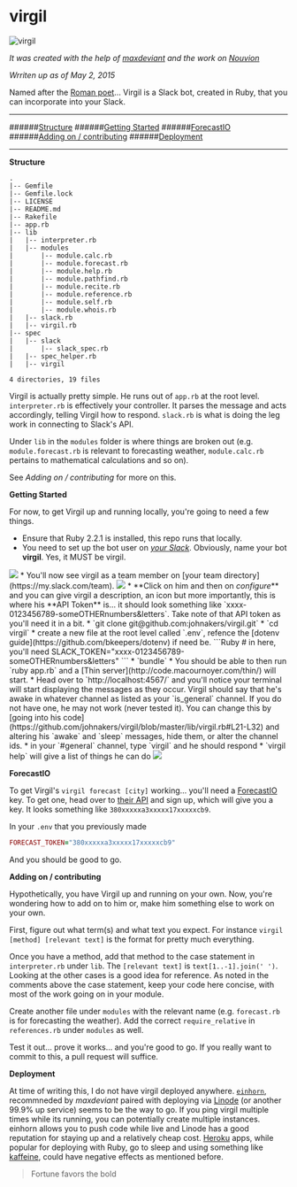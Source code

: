 # virgil

![virgil](http://i.imgur.com/Nw9BRQg.png)

*It was created with the help of [maxdeviant](https://github.com/maxdeviant?tab=repositories) and the work on [Nouvion](https://github.com/merveilles/nouvion)*

*Wrriten up as of May 2, 2015*

Named after the [Roman poet](http://en.wikipedia.org/wiki/Virgil)... Virgil is a Slack bot, created in Ruby, that you can incorporate into your Slack.

<hr>

######<a href='#structure'>Structure</a>
######<a href='#started'>Getting Started</a>
######<a href='#forecast'>ForecastIO</a>
######<a href='#contributing'>Adding on / contributing</a>
######<a href='#deploy'>Deployment</a>

<hr>

**<a name='structure'>Structure</a>**

```Shell
.
|-- Gemfile
|-- Gemfile.lock
|-- LICENSE
|-- README.md
|-- Rakefile
|-- app.rb
|-- lib
|   |-- interpreter.rb
|   |-- modules
|       |-- module.calc.rb
|       |-- module.forecast.rb
|       |-- module.help.rb
|       |-- module.pathfind.rb
|       |-- module.recite.rb
|       |-- module.reference.rb
|       |-- module.self.rb
|       |-- module.whois.rb
|   |-- slack.rb
|   |-- virgil.rb
|-- spec
|   |-- slack
|       |-- slack_spec.rb
|   |-- spec_helper.rb
|   |-- virgil

4 directories, 19 files
```

Virgil is actually pretty simple. He runs out of `app.rb` at the root level. `interpreter.rb` is effectively your controller. It parses the message and acts accordingly, telling Virgil how to respond. `slack.rb` is what is doing the leg work in connecting to Slack's API.

Under `lib` in the `modules` folder is where things are broken out (e.g. `module.forecast.rb` is relevant to forecasting weather, `module.calc.rb` pertains to mathematical calculations and so on).

See *Adding on / contributing* for more on this.

**<a name='started'>Getting Started</a>**

For now, to get Virgil up and running locally, you're going to need a few things.

* Ensure that Ruby 2.2.1 is installed, this repo runs that locally.
* You need to set up the bot user on *[your Slack](https://my.slack.com/services/new/bot)*. Obviously, name your bot **virgil**. Yes, it MUST be virgil.
<img src='http://i.imgur.com/OquylQM.png' />
* You'll now see virgil as a team member on [your team directory](https://my.slack.com/team).
<img src='http://i.imgur.com/Q88caPd.png' />
* **Click on him and then on <i>configure</i>** and you can give virgil a description, an icon but more importantly, this is where his **API Token** is... it should look something like `xxxx-0123456789-someOTHERnumbers&letters`. Take note of that API token as you'll need it in a bit.
* `git clone git@github.com:johnakers/virgil.git`
* `cd virgil`
* create a new file at the root level called `.env`, refence the [dotenv guide](https://github.com/bkeepers/dotenv) if need be.
```Ruby
# in here, you'll need
SLACK_TOKEN="xxxx-0123456789-someOTHERnumbers&letters"
```
* `bundle`
* You should be able to then run `ruby app.rb` and a [Thin server](http://code.macournoyer.com/thin/) will start.
* Head over to `http://localhost:4567/` and you'll notice your terminal will start displaying the messages as they occur. Virgil should say that he's awake in whatever channel as listed as your `is_general` channel. If you do not have one, he may not work (never tested it). You can change this by [going into his code](https://github.com/johnakers/virgil/blob/master/lib/virgil.rb#L21-L32) and altering his `awake` and `sleep` messages, hide them, or alter the channel ids.
* in your `#general` channel, type `virgil` and he should respond
* `virgil help` will give a list of things he can do
<img src='http://i.imgur.com/fIZq00v.png' />

**<a name='forecast'>ForecastIO</a>**

To get Virgil's `virgil forecast [city]` working... you'll need a [ForecastIO](http://forecast.io/) key. To get one, head over to [their API](https://developer.forecast.io/) and sign up, which will give you a key. It looks something like `380xxxxxa3xxxxx17xxxxxcb9`.

In your `.env` that you previously made
```Ruby
FORECAST_TOKEN="380xxxxxa3xxxxx17xxxxxcb9"
```

And you should be good to go.

**<a name='contributing'>Adding on / contributing</a>**

Hypothetically, you have Virgil up and running on your own. Now, you're wondering how to add on to him or, make him something else to work on your own.

First, figure out what term(s) and what text you expect. For instance `virgil [method] [relevant text]` is the format for pretty much everything.

Once you have a method, add that method to the case statement in `interpreter.rb` under `lib`. The `[relevant text]` is `text[1..-1].join(' ')`. Looking at the other cases is a good idea for reference. As noted in the comments above the case statement, keep your code here concise, with most of the work going on in your module.

Create another file under `modules` with the relevant name (e.g. `forecast.rb` is for forecasting the weather). Add the correct `require_relative` in `references.rb` under `modules` as well.

Test it out... prove it works... and you're good to go. If you really want to commit to this, a pull request will suffice.

**<a name='deploy'>Deployment</a>**

At time of writing this, I do not have virgil deployed anywhere. [`einhorn`](https://github.com/stripe/einhorn), recommneded by *maxdeviant* paired with deploying via [Linode](https://www.linode.com/) (or another 99.9% up service) seems to be the way to go. If you ping virgil multiple times while its running, you can potentially create multiple instances. einhorn allows you to push code while live and Linode has a good reputation for staying up and a relatively cheap cost. [Heroku](https://www.heroku.com/) apps, while popular for deploying with Ruby, go to sleep and using something like [kaffeine](http://kaffeine.herokuapp.com/), could have negative effects as mentioned before.

>Fortune favors the bold
